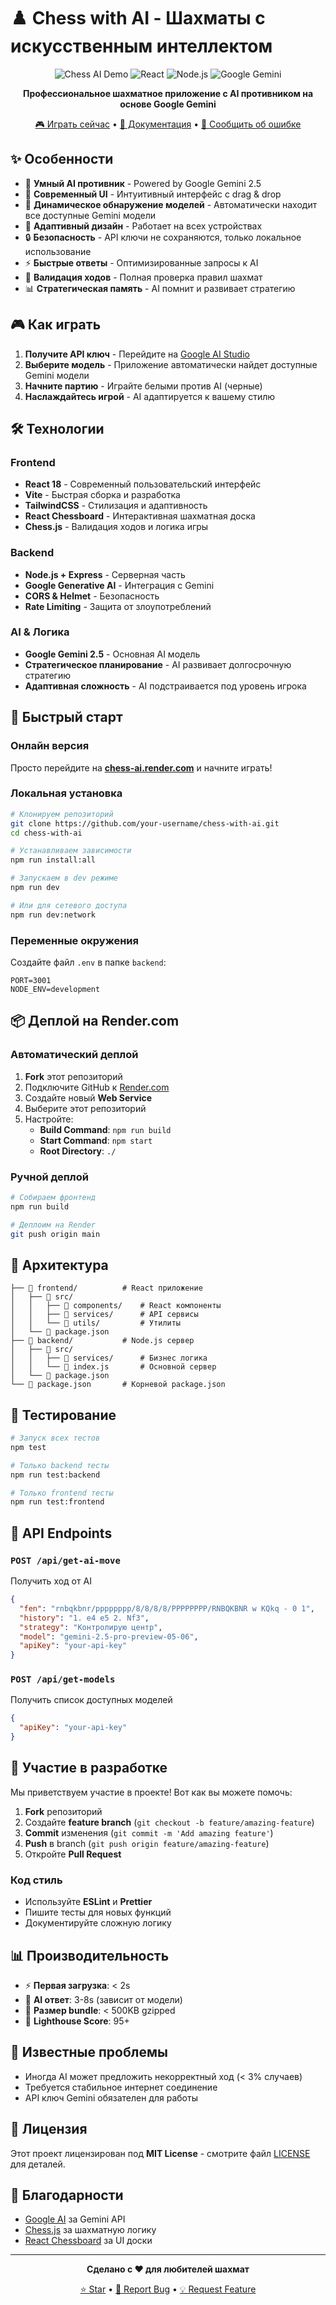 # ♟️ Chess with AI - Шахматы с искусственным интеллектом

<div align="center">

![Chess AI Demo](https://img.shields.io/badge/Demo-Live-brightgreen)
![React](https://img.shields.io/badge/React-18-blue)
![Node.js](https://img.shields.io/badge/Node.js-18+-green)
![Google Gemini](https://img.shields.io/badge/AI-Google%20Gemini-orange)

**Профессиональное шахматное приложение с AI противником на основе Google Gemini**

[🎮 Играть сейчас](https://your-app.render.com) • [📖 Документация](#установка) • [🐛 Сообщить об ошибке](https://github.com/your-username/chess-with-ai/issues)

</div>

## ✨ Особенности

- 🧠 **Умный AI противник** - Powered by Google Gemini 2.5
- 🎨 **Современный UI** - Интуитивный интерфейс с drag & drop
- 🔄 **Динамическое обнаружение моделей** - Автоматически находит все доступные Gemini модели
- 📱 **Адаптивный дизайн** - Работает на всех устройствах
- 🔒 **Безопасность** - API ключи не сохраняются, только локальное использование
- ⚡ **Быстрые ответы** - Оптимизированные запросы к AI
- 🎯 **Валидация ходов** - Полная проверка правил шахмат
- 📊 **Стратегическая память** - AI помнит и развивает стратегию

## 🎮 Как играть

1. **Получите API ключ** - Перейдите на [Google AI Studio](https://makersuite.google.com/app/apikey)
2. **Выберите модель** - Приложение автоматически найдет доступные Gemini модели
3. **Начните партию** - Играйте белыми против AI (черные)
4. **Наслаждайтесь игрой** - AI адаптируется к вашему стилю

## 🛠️ Технологии

### Frontend
- **React 18** - Современный пользовательский интерфейс
- **Vite** - Быстрая сборка и разработка
- **TailwindCSS** - Стилизация и адаптивность
- **React Chessboard** - Интерактивная шахматная доска
- **Chess.js** - Валидация ходов и логика игры

### Backend
- **Node.js + Express** - Серверная часть
- **Google Generative AI** - Интеграция с Gemini
- **CORS & Helmet** - Безопасность
- **Rate Limiting** - Защита от злоупотреблений

### AI & Логика
- **Google Gemini 2.5** - Основная AI модель
- **Стратегическое планирование** - AI развивает долгосрочную стратегию
- **Адаптивная сложность** - AI подстраивается под уровень игрока

## 🚀 Быстрый старт

### Онлайн версия
Просто перейдите на **[chess-ai.render.com](https://your-app.render.com)** и начните играть!

### Локальная установка

```bash
# Клонируем репозиторий
git clone https://github.com/your-username/chess-with-ai.git
cd chess-with-ai

# Устанавливаем зависимости
npm run install:all

# Запускаем в dev режиме
npm run dev

# Или для сетевого доступа
npm run dev:network
```

### Переменные окружения

Создайте файл `.env` в папке `backend`:

```env
PORT=3001
NODE_ENV=development
```

## 📦 Деплой на Render.com

### Автоматический деплой

1. **Fork** этот репозиторий
2. Подключите GitHub к [Render.com](https://dashboard.render.com)
3. Создайте новый **Web Service**
4. Выберите этот репозиторий
5. Настройте:
   - **Build Command**: `npm run build`
   - **Start Command**: `npm start`
   - **Root Directory**: `./`

### Ручной деплой

```bash
# Собираем фронтенд
npm run build

# Деплоим на Render
git push origin main
```

## 🎯 Архитектура

```
├── 📁 frontend/          # React приложение
│   ├── 📁 src/
│   │   ├── 📁 components/    # React компоненты
│   │   ├── 📁 services/      # API сервисы
│   │   └── 📁 utils/         # Утилиты
│   └── 📄 package.json
├── 📁 backend/           # Node.js сервер
│   ├── 📁 src/
│   │   ├── 📁 services/      # Бизнес логика
│   │   └── 📄 index.js       # Основной сервер
│   └── 📄 package.json
└── 📄 package.json       # Корневой package.json
```

## 🧪 Тестирование

```bash
# Запуск всех тестов
npm test

# Только backend тесты  
npm run test:backend

# Только frontend тесты
npm run test:frontend
```

## 🔧 API Endpoints

### `POST /api/get-ai-move`
Получить ход от AI

```json
{
  "fen": "rnbqkbnr/pppppppp/8/8/8/8/PPPPPPPP/RNBQKBNR w KQkq - 0 1",
  "history": "1. e4 e5 2. Nf3",
  "strategy": "Контролирую центр",
  "model": "gemini-2.5-pro-preview-05-06",
  "apiKey": "your-api-key"
}
```

### `POST /api/get-models`
Получить список доступных моделей

```json
{
  "apiKey": "your-api-key"
}
```

## 🤝 Участие в разработке

Мы приветствуем участие в проекте! Вот как вы можете помочь:

1. **Fork** репозиторий
2. Создайте **feature branch** (`git checkout -b feature/amazing-feature`)
3. **Commit** изменения (`git commit -m 'Add amazing feature'`)
4. **Push** в branch (`git push origin feature/amazing-feature`)
5. Откройте **Pull Request**

### Код стиль

- Используйте **ESLint** и **Prettier**
- Пишите тесты для новых функций
- Документируйте сложную логику

## 📊 Производительность

- ⚡ **Первая загрузка**: < 2s
- 🎯 **AI ответ**: 3-8s (зависит от модели)
- 💾 **Размер bundle**: < 500KB gzipped
- 📱 **Lighthouse Score**: 95+

## 🐛 Известные проблемы

- Иногда AI может предложить некорректный ход (< 3% случаев)
- Требуется стабильное интернет соединение
- API ключ Gemini обязателен для работы

## 📄 Лицензия

Этот проект лицензирован под **MIT License** - смотрите файл [LICENSE](LICENSE) для деталей.

## 🙏 Благодарности

- [Google AI](https://ai.google.dev/) за Gemini API
- [Chess.js](https://github.com/jhlywa/chess.js) за шахматную логику
- [React Chessboard](https://github.com/Clariity/react-chessboard) за UI доски

---

<div align="center">

**Сделано с ❤️ для любителей шахмат**

[⭐ Star](https://github.com/your-username/chess-with-ai) • [🐛 Report Bug](https://github.com/your-username/chess-with-ai/issues) • [💡 Request Feature](https://github.com/your-username/chess-with-ai/issues)

</div> 